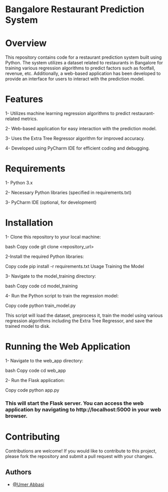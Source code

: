 
# Bangalore Restaurant Prediction System

# Overview

This repository contains code for a restaurant prediction system built using Python. The system utilizes a dataset related to restaurants in Bangalore for training various regression algorithms to predict factors such as footfall, revenue, etc. Additionally, a web-based application has been developed to provide an interface for users to interact with the prediction model.

# Features

1- Utilizes machine learning regression algorithms to predict restaurant-related metrics.

2- Web-based application for easy interaction with the prediction model.

3- Uses the Extra Tree Regressor algorithm for improved accuracy.

4- Developed using PyCharm IDE for efficient coding and debugging.

# Requirements
1- Python 3.x

2- Necessary Python libraries (specified in requirements.txt)

3- PyCharm IDE (optional, for development)

# Installation

1- Clone this repository to your local machine:

bash
Copy code
git clone <repository_url>

2-Install the required Python libraries:

Copy code
pip install -r requirements.txt
Usage
Training the Model

3- Navigate to the model_training directory:

bash
Copy code
cd model_training

4- Run the Python script to train the regression model:

Copy code
python train_model.py

This script will load the dataset, preprocess it, train the model using various regression algorithms including the Extra Tree Regressor, and save the trained model to disk.

# Running the Web Application

1- Navigate to the web_app directory:

bash
Copy code
cd web_app

2- Run the Flask application:

Copy code
python app.py

### This will start the Flask server. You can access the web application by navigating to http://localhost:5000 in your web browser.

# Contributing
Contributions are welcome! If you would like to contribute to this project, please fork the repository and submit a pull request with your changes.
## Authors

- [@Umer Abbasi](https://www.github.com/umerabbasi658)

